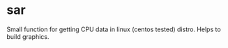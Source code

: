 # sar
Small function for getting CPU data in linux (centos tested) distro. Helps to build graphics.
